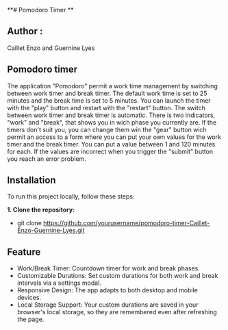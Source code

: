 **# Pomodoro Timer **




## Author : 
Caillet Enzo and Guernine Lyes

## Pomodoro timer
The application "Pomodoro" permit a work time management by switching between work timer and break timer. The default work time is set to 25 minutes and the break time is set to 5 minutes. 
You can launch the timer with the "play" button and restart with the "restart" button. 
The switch between work timer and break timer is automatic. There is two indicators, "work" and "break", that shows you in wich phase you currently are.
If the timers don't suit you, you can change them win the "gear" button wich permit an access to a form where you can put your own values for the work timer and the break timer. You can put a value between 1 and 120 minutes for each. 
If the values are incorrect when you trigger the "submit" button you reach an error problem.

## Installation

To run this project locally, follow these steps:

**1. Clone the repository:**  
- git clone https://github.com/yourusername/pomodoro-timer-Caillet-Enzo-Guernine-Lyes.git



## Feature

- Work/Break Timer: Countdown timer for work and break phases.
- Customizable Durations: Set custom durations for both work and break intervals via a settings modal.
- Responsive Design: The app adapts to both desktop and mobile devices.
- Local Storage Support: Your custom durations are saved in your browser's local storage, so they are remembered even after refreshing the page.
